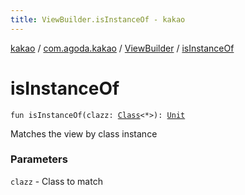 ```yaml
---
title: ViewBuilder.isInstanceOf - kakao
---
```


[kakao](../../index.html) / [com.agoda.kakao](../index.html) / [ViewBuilder](index.html) / [isInstanceOf](.)

# isInstanceOf

`fun isInstanceOf(clazz: `[`Class`](https://developer.android.com/reference/java/lang/Class.html)`<*>): `[`Unit`](https://kotlinlang.org/api/latest/jvm/stdlib/kotlin/-unit/index.html)

Matches the view by class instance

### Parameters

`clazz` - Class to match